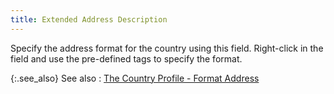 ```yaml
---
title: Extended Address Description
---
```



Specify the address format for the country using this field. Right-click  in the field and use the pre-defined tags to specify the format.


{:.see_also}
See also
: [The  Country Profile - Format Address](JavaScript:RelatedTopics1.Click())<!--Metadata type="DesignerControl" startspan
<object CLASSID="clsid:ADB880A6-D8FF-11CF-9377-00AA003B7A11"
	ID=RelatedTopics1
	TYPE="application/x-oleobject">
</object>-->

<object classid="clsid:ADB880A6-D8FF-11CF-9377-00AA003B7A11" id="RelatedTopics1" type="application/x-oleobject"> 
 <param name="Command" value="Related Topics">
<param name="Window" value="second">
<param name="Item1" value="The Country Profile - Format Address;{{site.sc_chm}}/options/international-set-up/country/profile/the_country_profile_format_address.html">
</object><!--Metadata type="DesignerControl" endspan-->

